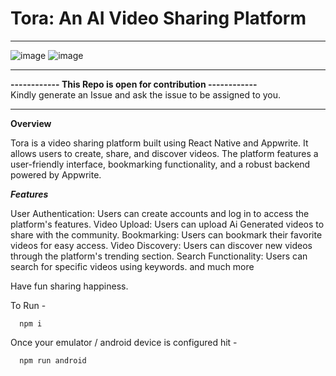 <h1> Tora: An AI Video Sharing Platform</h1>
<hr/>

![image](https://github.com/user-attachments/assets/4cbbf591-393e-424e-abf9-88af42ac5915)  ![image](https://github.com/user-attachments/assets/dbb0b6b9-c492-4b7e-8a0b-8bd08b076e14) 

<hr/>

**------------ This Repo is open for contribution ------------**<br/>
Kindly generate an Issue and ask the issue to be assigned to you.
<hr/>

**Overview**

Tora is a video sharing platform built using React Native and Appwrite. It allows users to create, share, and discover videos. The platform features a user-friendly interface, bookmarking functionality, and a robust backend powered by Appwrite.

**_Features_**

User Authentication: Users can create accounts and log in to access the platform's features.
Video Upload: Users can upload Ai Generated videos to share with the community.
Bookmarking: Users can bookmark their favorite videos for easy access.
Video Discovery: Users can discover new videos through the platform's trending section.
Search Functionality: Users can search for specific videos using keywords.
and much more

Have  fun sharing happiness.

To Run -

      npm i

Once your emulator / android device is configured hit -

      npm run android


